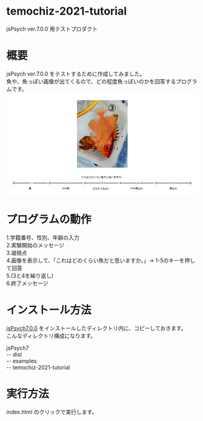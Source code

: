 # temochiz-2021-tutorial
jsPsych ver.7.0.0 用テストプロダクト

# 概要
jsPsych ver.7.0.0 をテストするために作成してみました。  
魚や、魚っぽい画像が出てくるので、どの程度魚っぽいのかを回答するプログラムです。  
![実験中画面](screenshot/screen1.png)

# プログラムの動作 
1.学籍番号、性別、年齢の入力  
2.実験開始のメッセージ  
3.凝視点  
4.画像を表示して、「これはどのくらい魚だと思いますか。」→ 1-5のキーを押して回答  
5.(3と4を繰り返し)  
6.終了メッセージ  

# インストール方法
[jsPsych7.0.0](https://github.com/jspsych/jsPsych/releases/tag/jspsych%407.0.0) をインストールしたディレクトリ内に、コピーしておきます。  
こんなディレクトリ構成になります。  
  
jsPsych7  
-- dist  
-- examples  
-- temochiz-2021-tutorial

# 実行方法
index.html のクリックで実行します。
